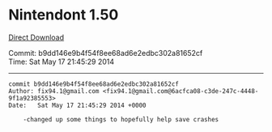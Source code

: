 # Nintendont 1.50
[Direct Download](./Nintendont.zip)

Commit: b9dd146e9b4f54f8ee68ad6e2edbc302a81652cf  
Time: Sat May 17 21:45:29 2014   

-----

```
commit b9dd146e9b4f54f8ee68ad6e2edbc302a81652cf
Author: fix94.1@gmail.com <fix94.1@gmail.com@6acfca08-c3de-247c-4448-9f1a92385553>
Date:   Sat May 17 21:45:29 2014 +0000

    -changed up some things to hopefully help save crashes
```
